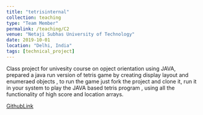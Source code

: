 ```yaml
---
title: "tetrisinternal"
collection: teaching
type: "Team Member"
permalink: /teaching/C2
venue: "Netaji Subhas University of Technology"
date: 2019-10-01
location: "Delhi, India"
tags: [technical_project]
---
```


Class project for univesity course on opject orientation using JAVA, prepared a java run version of tetris game by creating display layout and enumeraed objects , to run the game just fork the project and clone it, run it in your system to play the JAVA based tetris program , using all the functionality of high score and location arrays.

[GithubLink](https://github.com/parthsarthiprasad/tetrisinternal)